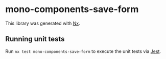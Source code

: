 # mono-components-save-form

This library was generated with [Nx](https://nx.dev).

## Running unit tests

Run `nx test mono-components-save-form` to execute the unit tests via [Jest](https://jestjs.io).
